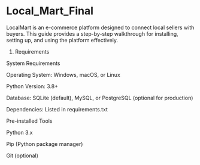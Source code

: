 # Local_Mart_Final
LocalMart is an e-commerce platform designed to connect local sellers with buyers. This guide provides a step-by-step walkthrough for installing, setting up, and using the platform effectively.

1. Requirements

System Requirements

Operating System: Windows, macOS, or Linux

Python Version: 3.8+

Database: SQLite (default), MySQL, or PostgreSQL (optional for production)

Dependencies: Listed in requirements.txt

Pre-installed Tools

Python 3.x

Pip (Python package manager)

Git (optional)
